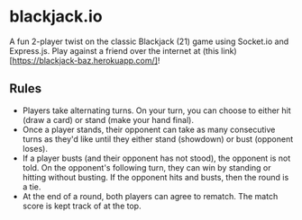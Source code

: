 # blackjack.io
A fun 2-player twist on the classic Blackjack (21) game using Socket.io and Express.js.
Play against a friend over the internet at (this link)[https://blackjack-baz.herokuapp.com/]!

## Rules
* Players take alternating turns. On your turn, you can choose to either hit (draw a card) or stand (make your hand final).
* Once a player stands, their opponent can take as many consecutive turns as they'd like until they either stand (showdown) or bust (opponent loses).
* If a player busts (and their opponent has not stood), the opponent is not told. On the opponent's following turn, they can win by standing or hitting without busting. If the opponent hits and busts, then the round is a tie.
* At the end of a round, both players can agree to rematch. The match score is kept track of at the top.
